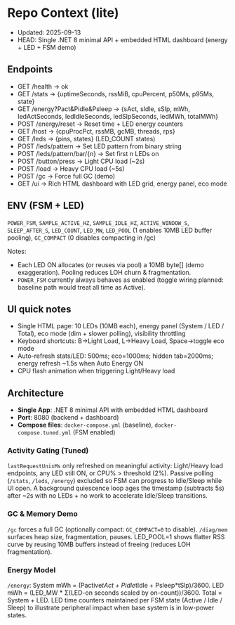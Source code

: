 # Repo Context (lite)
- Updated: 2025-09-13
- HEAD: Single .NET 8 minimal API + embedded HTML dashboard (energy + LED + FSM demo)

## Endpoints
- GET /health → ok
- GET /stats → {uptimeSeconds, rssMiB, cpuPercent, p50Ms, p95Ms, state}
- GET /energy?Pact&Pidle&Psleep → {sAct, sIdle, sSlp, mWh, ledActSeconds, ledIdleSeconds, ledSlpSeconds, ledMWh, totalMWh}
- POST /energy/reset → Reset time + LED energy counters
- GET /host → {cpuProcPct, rssMB, gcMB, threads, rps}
- GET /leds → {pins, states} (LED_COUNT states)
- POST /leds/pattern → Set LED pattern from binary string
- POST /leds/pattern/bar/{n} → Set first n LEDs on
- POST /button/press → Light CPU load (~2s)
- POST /load → Heavy CPU load (~5s)
- POST /gc → Force full GC (demo)
- GET /ui → Rich HTML dashboard with LED grid, energy panel, eco mode

## ENV (FSM + LED)
`POWER_FSM`, `SAMPLE_ACTIVE_HZ`, `SAMPLE_IDLE_HZ`, `ACTIVE_WINDOW_S`, `SLEEP_AFTER_S`, `LED_COUNT`, `LED_MW`, `LED_POOL` (1 enables 10MB LED buffer pooling), `GC_COMPACT` (0 disables compacting in /gc)

Notes:
- Each LED ON allocates (or reuses via pool) a 10MB byte[] (demo exaggeration). Pooling reduces LOH churn & fragmentation.
- `POWER_FSM` currently always behaves as enabled (toggle wiring planned: baseline path would treat all time as Active).

## UI quick notes
- Single HTML page: 10 LEDs (10MB each), energy panel (System / LED / Total), eco mode (dim + slower polling), visibility throttling
- Keyboard shortcuts: B→Light Load, L→Heavy Load, Space→toggle eco mode
- Auto-refresh stats/LED: 500ms; eco=1000ms; hidden tab=2000ms; energy refresh ~1.5s when Auto Energy ON
- CPU flash animation when triggering Light/Heavy load

## Architecture
- **Single App**: .NET 8 minimal API with embedded HTML dashboard
- **Port**: 8080 (backend + dashboard)
- **Compose files**: `docker-compose.yml` (baseline), `docker-compose.tuned.yml` (FSM enabled)

### Activity Gating (Tuned)
`lastRequestUnixMs` only refreshed on meaningful activity: Light/Heavy load endpoints, any LED still ON, or CPU% > threshold (2%). Passive polling (`/stats`, `/leds`, `/energy`) excluded so FSM can progress to Idle/Sleep while UI open. A background quiescence loop ages the timestamp (subtracts 5s) after ~2s with no LEDs + no work to accelerate Idle/Sleep transitions.

### GC & Memory Demo
`/gc` forces a full GC (optionally compact: `GC_COMPACT=0` to disable). `/diag/mem` surfaces heap size, fragmentation, pauses. LED_POOL=1 shows flatter RSS curve by reusing 10MB buffers instead of freeing (reduces LOH fragmentation).

### Energy Model
`/energy`: System mWh = (Pactive*tAct + Pidle*tIdle + Psleep*tSlp)/3600. LED mWh = (LED_MW * Σ(LED-on seconds scaled by on-count))/3600. Total = System + LED. LED time counters maintained per FSM state (Active / Idle / Sleep) to illustrate peripheral impact when base system is in low-power states.


